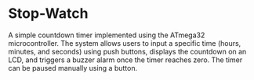 # Stop-Watch
A simple countdown timer implemented using the ATmega32 microcontroller. The system allows users to input a specific time (hours, minutes, and seconds) using push buttons, displays the countdown on an LCD, and triggers a buzzer alarm once the timer reaches zero. The timer can be paused manually using a button.
